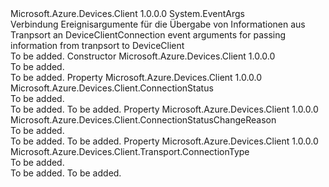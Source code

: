 <Type Name="ConnectionEventArgs" FullName="Microsoft.Azure.Devices.Client.Transport.ConnectionEventArgs">
  <TypeSignature Language="C#" Value="public class ConnectionEventArgs : EventArgs" />
  <TypeSignature Language="ILAsm" Value=".class public auto ansi beforefieldinit ConnectionEventArgs extends System.EventArgs" />
  <TypeSignature Language="DocId" Value="T:Microsoft.Azure.Devices.Client.Transport.ConnectionEventArgs" />
  <TypeSignature Language="VB.NET" Value="Public Class ConnectionEventArgs&#xA;Inherits EventArgs" />
  <TypeSignature Language="F#" Value="type ConnectionEventArgs = class&#xA;    inherit EventArgs" />
  <AssemblyInfo>
    <AssemblyName>Microsoft.Azure.Devices.Client</AssemblyName>
    <AssemblyVersion>1.0.0.0</AssemblyVersion>
  </AssemblyInfo>
  <Base>
    <BaseTypeName>System.EventArgs</BaseTypeName>
  </Base>
  <Interfaces />
  <Docs>
    <summary>
            <span data-ttu-id="2b849-101">Verbindung Ereignisargumente für die Übergabe von Informationen aus Tranpsort an DeviceClient</span><span class="sxs-lookup"><span data-stu-id="2b849-101">Connection event arguments for passing information from tranpsort to DeviceClient</span></span>
            </summary>
    <remarks>To be added.</remarks>
  </Docs>
  <Members>
    <Member MemberName=".ctor">
      <MemberSignature Language="C#" Value="public ConnectionEventArgs ();" />
      <MemberSignature Language="ILAsm" Value=".method public hidebysig specialname rtspecialname instance void .ctor() cil managed" />
      <MemberSignature Language="DocId" Value="M:Microsoft.Azure.Devices.Client.Transport.ConnectionEventArgs.#ctor" />
      <MemberSignature Language="VB.NET" Value="Public Sub New ()" />
      <MemberType>Constructor</MemberType>
      <AssemblyInfo>
        <AssemblyName>Microsoft.Azure.Devices.Client</AssemblyName>
        <AssemblyVersion>1.0.0.0</AssemblyVersion>
      </AssemblyInfo>
      <Parameters />
      <Docs>
        <summary>To be added.</summary>
        <remarks>To be added.</remarks>
      </Docs>
    </Member>
    <Member MemberName="ConnectionStatus">
      <MemberSignature Language="C#" Value="public Microsoft.Azure.Devices.Client.ConnectionStatus ConnectionStatus { get; set; }" />
      <MemberSignature Language="ILAsm" Value=".property instance valuetype Microsoft.Azure.Devices.Client.ConnectionStatus ConnectionStatus" />
      <MemberSignature Language="DocId" Value="P:Microsoft.Azure.Devices.Client.Transport.ConnectionEventArgs.ConnectionStatus" />
      <MemberSignature Language="VB.NET" Value="Public Property ConnectionStatus As ConnectionStatus" />
      <MemberSignature Language="F#" Value="member this.ConnectionStatus : Microsoft.Azure.Devices.Client.ConnectionStatus with get, set" Usage="Microsoft.Azure.Devices.Client.Transport.ConnectionEventArgs.ConnectionStatus" />
      <MemberType>Property</MemberType>
      <AssemblyInfo>
        <AssemblyName>Microsoft.Azure.Devices.Client</AssemblyName>
        <AssemblyVersion>1.0.0.0</AssemblyVersion>
      </AssemblyInfo>
      <ReturnValue>
        <ReturnType>Microsoft.Azure.Devices.Client.ConnectionStatus</ReturnType>
      </ReturnValue>
      <Docs>
        <summary>To be added.</summary>
        <value>To be added.</value>
        <remarks>To be added.</remarks>
      </Docs>
    </Member>
    <Member MemberName="ConnectionStatusChangeReason">
      <MemberSignature Language="C#" Value="public Microsoft.Azure.Devices.Client.ConnectionStatusChangeReason ConnectionStatusChangeReason { get; set; }" />
      <MemberSignature Language="ILAsm" Value=".property instance valuetype Microsoft.Azure.Devices.Client.ConnectionStatusChangeReason ConnectionStatusChangeReason" />
      <MemberSignature Language="DocId" Value="P:Microsoft.Azure.Devices.Client.Transport.ConnectionEventArgs.ConnectionStatusChangeReason" />
      <MemberSignature Language="VB.NET" Value="Public Property ConnectionStatusChangeReason As ConnectionStatusChangeReason" />
      <MemberSignature Language="F#" Value="member this.ConnectionStatusChangeReason : Microsoft.Azure.Devices.Client.ConnectionStatusChangeReason with get, set" Usage="Microsoft.Azure.Devices.Client.Transport.ConnectionEventArgs.ConnectionStatusChangeReason" />
      <MemberType>Property</MemberType>
      <AssemblyInfo>
        <AssemblyName>Microsoft.Azure.Devices.Client</AssemblyName>
        <AssemblyVersion>1.0.0.0</AssemblyVersion>
      </AssemblyInfo>
      <ReturnValue>
        <ReturnType>Microsoft.Azure.Devices.Client.ConnectionStatusChangeReason</ReturnType>
      </ReturnValue>
      <Docs>
        <summary>To be added.</summary>
        <value>To be added.</value>
        <remarks>To be added.</remarks>
      </Docs>
    </Member>
    <Member MemberName="ConnectionType">
      <MemberSignature Language="C#" Value="public Microsoft.Azure.Devices.Client.Transport.ConnectionType ConnectionType { get; set; }" />
      <MemberSignature Language="ILAsm" Value=".property instance valuetype Microsoft.Azure.Devices.Client.Transport.ConnectionType ConnectionType" />
      <MemberSignature Language="DocId" Value="P:Microsoft.Azure.Devices.Client.Transport.ConnectionEventArgs.ConnectionType" />
      <MemberSignature Language="VB.NET" Value="Public Property ConnectionType As ConnectionType" />
      <MemberSignature Language="F#" Value="member this.ConnectionType : Microsoft.Azure.Devices.Client.Transport.ConnectionType with get, set" Usage="Microsoft.Azure.Devices.Client.Transport.ConnectionEventArgs.ConnectionType" />
      <MemberType>Property</MemberType>
      <AssemblyInfo>
        <AssemblyName>Microsoft.Azure.Devices.Client</AssemblyName>
        <AssemblyVersion>1.0.0.0</AssemblyVersion>
      </AssemblyInfo>
      <ReturnValue>
        <ReturnType>Microsoft.Azure.Devices.Client.Transport.ConnectionType</ReturnType>
      </ReturnValue>
      <Docs>
        <summary>To be added.</summary>
        <value>To be added.</value>
        <remarks>To be added.</remarks>
      </Docs>
    </Member>
  </Members>
</Type>